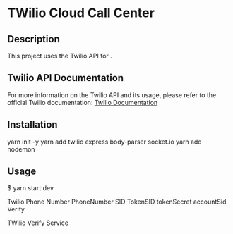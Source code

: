 # TWilio Cloud Call Center

## Description
This project uses the Twilio API for .

## Twilio API Documentation
For more information on the Twilio API and its usage, please refer to the official Twilio documentation: [Twilio Documentation](https://www.twilio.com/docs)

## Installation   
yarn init -y      <!-- create package JSON --> 
yarn add twilio express body-parser socket.io  <!-- install dependencies -->
yarn add nodemon <!-- setup nodemon -->

## Usage 

<!-- Run application --> 
$ yarn start:dev 

<!-- Gather your twilio Phone number and TokenSID & Verify --> 
Twilio Phone Number
PhoneNumber SID
TokenSID
tokenSecret
accountSid
Verify 


TWilio Verify Service 


